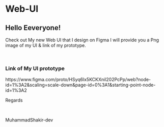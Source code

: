 # Web-UI
<h2>Hello Eeveryone!</h2>
<p>Check out My new Web UI that I design on Figma I will provide you a Png image of my UI & link of my prototype.</p></br>
<h3>Link of My UI prototype</h3>
<a>https://www.figma.com/proto/HSyq6lx5KCKXnil202PcPp/web?node-id=1%3A2&scaling=scale-down&page-id=0%3A1&starting-point-node-id=1%3A2</a></br>
<p>Regards</p></br>
<p>MuhammadShakir-dev</p>
